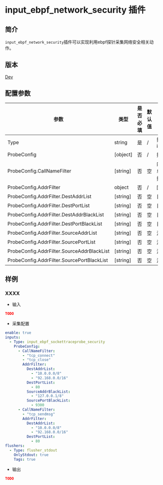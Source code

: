 # input_ebpf_network_security 插件

## 简介

`input_ebpf_network_security`插件可以实现利用ebpf探针采集网络安全相关动作。

## 版本

[Dev](../stability-level.md)

## 配置参数

|  **参数**  |  **类型**  |  **是否必填**  |  **默认值**  |  **说明**  |
| --- | --- | --- | --- | --- |
|  Type  |  string  |  是  |  /  |  插件类型。固定为input\_ebpf\_network\_security  |
|  ProbeConfig  |  \[object\]  |  否  |  /  |  插件配置参数列表  |
|  ProbeConfig.CallNameFilter  |  \[string\]  |  否  |  空  |  内核挂载点过滤器，按照白名单模式运行，不填表示配置该插件所支持的所有挂载点  |
|  ProbeConfig.AddrFilter  |  object  |  否  |  /  |  网络地址过滤器  |
|  ProbeConfig.AddrFilter.DestAddrList  |  \[string\]  |  否  |  空  |  目的IP地址白名单  |
|  ProbeConfig.AddrFilter.DestPortList  |  \[string\]  |  否  |  空  |  目的端口白名单  |
|  ProbeConfig.AddrFilter.DestAddrBlackList  |  \[string\]  |  否  |  空  |  目的IP地址黑名单  |
|  ProbeConfig.AddrFilter.DestPortBlackList  |  \[string\]  |  否  |  空  |  目的端口黑名单  |
|  ProbeConfig.AddrFilter.SourceAddrList  |  \[string\]  |  否  |  空  |  源IP地址白名单  |
|  ProbeConfig.AddrFilter.SourcePortList  |  \[string\]  |  否  |  空  |  源端口白名单  |
|  ProbeConfig.AddrFilter.SourceAddrBlackList  |  \[string\]  |  否  |  空  |  源IP地址黑名单  |
|  ProbeConfig.AddrFilter.SourcePortBlackList  |  \[string\]  |  否  |  空  |  源端口黑名单  |

## 样例

### XXXX

* 输入

```json
TODO
```

* 采集配置

```yaml
enable: true
inputs:
  - Type: input_ebpf_sockettraceprobe_security
    ProbeConfig:
      - CallNameFilter: 
        - "tcp_connect"
        - "tcp_close"
        AddrFilter: 
          DestAddrList: 
            - "10.0.0.0/8"
            - "92.168.0.0/16"
          DestPortList: 
            - 80
          SourceAddrBlackList: 
            - "127.0.0.1/8"
          SourcePortBlackList: 
            - 9300
      - CallNameFilter: 
        - "tcp_sendmsg"
        AddrFilter: 
          DestAddrList: 
            - "10.0.0.0/8"
            - "92.168.0.0/16"
          DestPortList: 
            - 80
flushers:
  - Type: flusher_stdout
    OnlyStdout: true
    Tags: true
```

* 输出

```json
TODO
```
